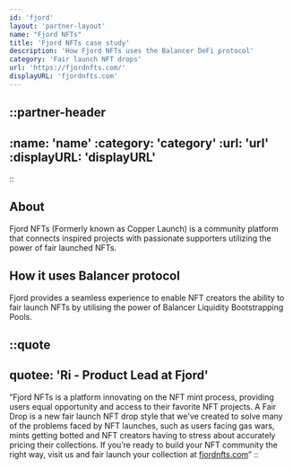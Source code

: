 ```yaml
---
id: 'fjord'
layout: 'partner-layout'
name: "Fjord NFTs"
title: 'Fjord NFTs case study'
description: 'How Fjord NFTs uses the Balancer DeFi protocol'
category: 'Fair launch NFT drops'
url: 'https://fjordnfts.com/'
displayURL: 'fjordnfts.com'
---
```


::partner-header
---
:name: 'name'
:category: 'category'
:url: 'url'
:displayURL: 'displayURL'
---
::

## About

Fjord NFTs (Formerly known as Copper Launch) is a community platform that connects inspired projects with passionate supporters utilizing the power of fair launched NFTs.

## How it uses Balancer protocol

Fjord provides a seamless experience to enable NFT creators the ability to fair launch NFTs by utilising the power of Balancer Liquidity Bootstrapping Pools.

::quote
---
quotee: 'Ri - Product Lead at Fjord'
---
”Fjord NFTs is a platform innovating on the NFT mint process, providing users equal opportunity and access to their favorite NFT projects. A Fair Drop is a new fair launch NFT drop style that we've created to solve many of the problems faced by NFT launches, such as users facing gas wars, mints getting botted and NFT creators having to stress about accurately pricing their collections. If you’re ready to build your NFT community the right way, visit us and fair launch your collection at [fjordnfts.com](https://fjordnfts.com/)”
::
